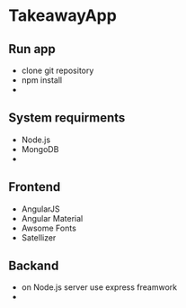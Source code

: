 # TakeawayApp

## Run app
* clone git repository
* npm install
*

## System requirments
* Node.js
* MongoDB
* 

## Frontend
* AngularJS
* Angular Material
* Awsome Fonts
* Satellizer

## Backand
* on Node.js server use express freamwork
* 
